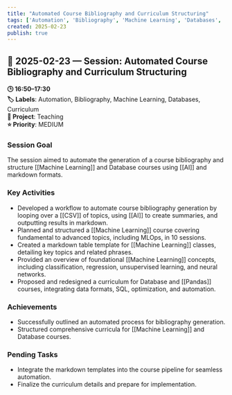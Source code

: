 ```yaml
---
title: "Automated Course Bibliography and Curriculum Structuring"
tags: ['Automation', 'Bibliography', 'Machine Learning', 'Databases', 'Curriculum']
created: 2025-02-23
publish: true
---
```


## 📅 2025-02-23 — Session: Automated Course Bibliography and Curriculum Structuring

**🕒 16:50–17:30**  
**🏷️ Labels**: Automation, Bibliography, Machine Learning, Databases, Curriculum  
**📂 Project**: Teaching  
**⭐ Priority**: MEDIUM  


### Session Goal
The session aimed to automate the generation of a course bibliography and structure [[Machine Learning]] and Database courses using [[AI]] and markdown formats.

### Key Activities
- Developed a workflow to automate course bibliography generation by looping over a [[CSV]] of topics, using [[AI]] to create summaries, and outputting results in markdown.
- Planned and structured a [[Machine Learning]] course covering fundamental to advanced topics, including MLOps, in 10 sessions.
- Created a markdown table template for [[Machine Learning]] classes, detailing key topics and related phrases.
- Provided an overview of foundational [[Machine Learning]] concepts, including classification, regression, unsupervised learning, and neural networks.
- Proposed and redesigned a curriculum for Database and [[Pandas]] courses, integrating data formats, SQL, optimization, and automation.

### Achievements
- Successfully outlined an automated process for bibliography generation.
- Structured comprehensive curricula for [[Machine Learning]] and Database courses.

### Pending Tasks
- Integrate the markdown templates into the course pipeline for seamless automation.
- Finalize the curriculum details and prepare for implementation.
